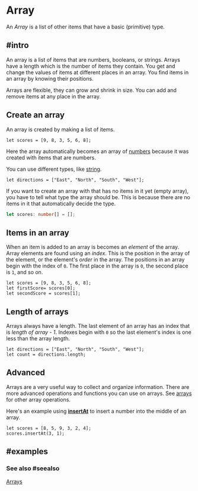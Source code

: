 # Array

An *Array* is a list of other items that have a basic (primitive) type.

## #intro

An array is a list of items that are numbers, booleans, or strings. Arrays have a length which is the number
of items they contain. You get and change the values of items at different places in an array. You find items in
an array by knowing their positions.

Arrays are flexible, they can grow and shrink in size. You can add and remove items at any place in the array.

## Create an array

An array is created by making a list of items.

```block
let scores = [9, 8, 3, 5, 6, 8];
```
Here the array automatically becomes an array of [numbers](/types/number) because it was created with
items that are numbers.

You can use different types, like [string](/types/string).

```block
let directions = ["East", "North", "South", "West"];
```

If you want to create an array with that has no items in it yet (empty array), you have to tell what type the
array should be. This is because there are no items in it that automatically decide the type.

```typescript
let scores: number[] = [];
```

## Items in an array

When an item is added to an array is becomes an _element_ of the array. Array elements are found using
an _index_. This is the position in the array of the element, or the element's _order_ in the array. The positions
in an array begin with the index of `0`. The first place in the array is `0`, the second place is `1`, and
so on.

```block
let scores = [9, 8, 3, 5, 6, 8];
let firstScore= scores[0];
let secondScore = scores[1];
```
## Length of arrays

Arrays always have a length. The last element of an array has an index that is _length of array - 1_. Indexes
begin with `0` so the last element's index is one less than the array length.

 ```block
 let directions = ["East", "North", "South", "West"];
 let count = directions.length;
 ```

## Advanced

Arrays are a very useful way to collect and organize information. There are more advanced operations and
functions you can use on arrays. See [arrays](/blocks/arrays) for other array operations.

Here's an example using [**insertAt**](/blocks/arrays/insert-at) to insert a number into the middle of an array.

```block
let scores = [8, 5, 9, 3, 2, 4];
scores.insertAt(3, 1);
```

## #examples

### See also #seealso
 
[Arrays](/blocks/arrays)
